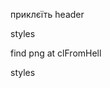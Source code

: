 <!-- //todo  == HEADER ==  -->

<!-- logo i burger => to row
header.css => to order
count header-list gap -->

приклєїть header

<!-- //todo  == HERO ==  -->

styles

<!-- //todo  == ADV ==  -->

find png at clFromHell

styles

<!-- //todo  == cards ==  -->

